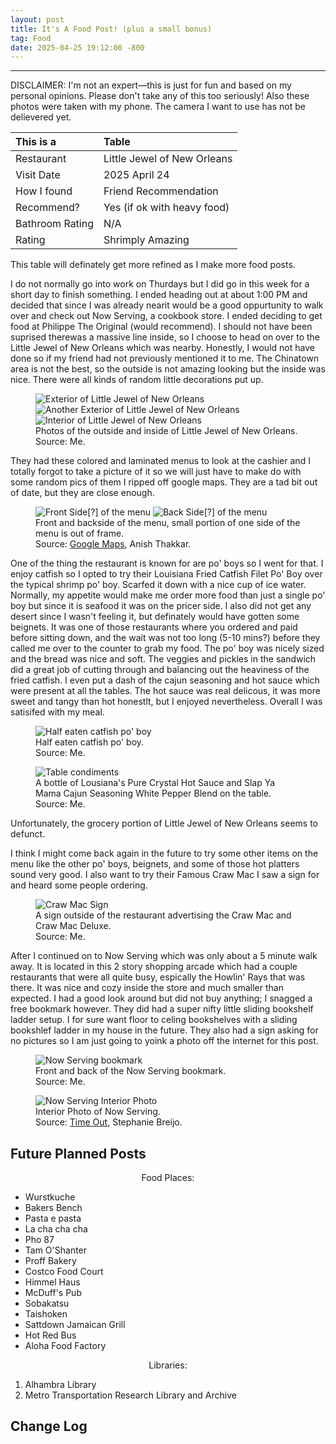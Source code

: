 ```yaml
---
layout: post
title: It's A Food Post! (plus a small bonus)
tag: Food
date: 2025-04-25 19:12:00 -800
---
```

---
<link rel="stylesheet" href="css/list-flex.css">

DISCLAIMER: I'm not an expert—this is just for fun and based on my personal opinions. Please don't take any of this too seriously! Also these photos were taken with my phone. The camera I want to use has not be delievered yet.

|This is a        | Table                       |
| :---------      | :--------                   |
| Restaurant      | Little Jewel of New Orleans |
| Visit Date      | 2025 April 24               |
| How I found     | Friend Recommendation       |
| Recommend?      | Yes (if ok with heavy food) |
| Bathroom Rating | N/A                         |
| Rating          | Shrimply Amazing            |

This table will definately get more refined as I make more food posts. 

I do not normally go into work on Thurdays but I did go in this week for a short day to finish something. I ended heading out at about 1:00 PM and decided that since I was already nearit would be a good oppurtunity to walk over and check out Now Serving, a cookbook store. I ended deciding to get food at Philippe The Original (would recommend). I should not have been suprised therewas a massive line inside, so I choose to head on over to the Little Jewel of New Orleans which was nearby. Honestly, I would not have done so if my friend had not previously mentioned it to me. The Chinatown area is not the best, so the outside is not amazing looking but the inside was nice. There were all kinds of random little decorations put up.

<figure>
  <img src="/Library-Website/images/posts/2025-04-25-It's-A-Food-Post/2025-04-24-Toby-Little-Jewel-New-Orleans-Exterior.png" alt="Exterior of Little Jewel of New Orleans">
  <img src="/Library-Website/images/posts/2025-04-25-It's-A-Food-Post/2025-04-24-Toby-Little-Jewel-New-Orleans-Exterior-Part-2.png" alt="Another Exterior of Little Jewel of New Orleans">
  <img src="/Library-Website/images/posts/2025-04-25-It's-A-Food-Post/2025-04-24-Toby-Little-Jewel-New-Orleans-Interior.png" alt="Interior of Little Jewel of New Orleans">
  <figcaption>Photos of the outside and inside of Little Jewel of New Orleans.<br> Source: Me.</figcaption>
</figure>

They had these colored and laminated menus to look at the cashier and I totally forgot to take a picture of it so we will just have to make do with some random pics of them I ripped off google maps. They are a tad bit out of date, but they are close enough.

<figure>
  <img src="/Library-Website/images/posts/2025-04-25-It's-A-Food-Post/2025-12-Google-Maps-Anish-Thakkar-Little-Jewel-New-Orleans-Menu-Side-A.jpg" alt="Front Side[?] of the menu">
  <img src="/Library-Website/images/posts/2025-04-25-It's-A-Food-Post/2025-12-Google-Maps-Anish-Thakkar-Little-Jewel-New-Orleans-Menu-Side-B.jpg" alt="Back Side[?] of the menu">
  <figcaption>Front and backside of the menu, small portion of one side of the menu is out of frame.<br> Source: <a href="https://www.google.com/maps/contrib/100632513839405797964/">Google Maps</a>, Anish Thakkar.</figcaption>
</figure>

One of the thing the restaurant is known for are po' boys so I went for that. I enjoy catfish so I opted to try their Louisiana Fried Catfish Filet Po' Boy over the typical shrimp po' boy. Scarfed it down with a nice cup of ice water. Normally, my appetite would make me order more food than just a single po' boy but since it is seafood it was on the pricer side. I also did not get any desert since I wasn't feeling it, but definately would have gotten some beignets. It was one of those restaurants where you ordered and paid before sitting down, and the wait was not too long (5-10 mins?) before they called me over to the counter to grab my food. The po' boy was nicely sized and the bread was nice and soft. The veggies and pickles in the sandwich did a great job of cutting through and balancing out the heaviness of the fried catfish. I even put a dash of the cajun seasoning and hot sauce which were present at all the tables. The hot sauce was real delicous, it was more sweet and tangy than hot honestlt, but I enjoyed nevertheless. Overall I was satisifed with my meal. 

<figure>
  <img src="/Library-Website/images/posts/2025-04-25-It's-A-Food-Post/2025-04-24-Toby-Little-Jewel-New-Orleans-Catfish-Po.png" alt="Half eaten catfish po' boy">
  <figcaption>Half eaten catfish po' boy.<br>Source: Me.</figcaption>
</figure>
<figure>
  <img src="/Library-Website/images/posts/2025-04-25-It's-A-Food-Post/2025-04-24-Toby-Little-Jewel-New-Orleans-Condiments.png" alt="Table condiments">
  <figcaption>A bottle of Lousiana's Pure Crystal Hot Sauce and Slap Ya Mama Cajun Seasoning White Pepper Blend on the table.<br>Source: Me.</figcaption>
</figure>

Unfortunately, the grocery portion of Little Jewel of New Orleans seems to defunct.

I think I might come back again in the future to try some other items on the menu like the other po' boys, beignets, and some of those hot platters sound very good. I also want to try their Famous Craw Mac I saw a sign for and heard some people ordering. 

<figure>
  <img src="/Library-Website/images/posts/2025-04-25-It's-A-Food-Post/2025-04-24-Toby-Little-Jewel-New-Orleans-Crawmac-Sign.png" alt="Craw Mac Sign">
  <figcaption>A sign outside of the restaurant advertising the Craw Mac and Craw Mac Deluxe.<br>Source: Me.</figcaption>
</figure>

After I continued on to Now Serving which was only about a 5 minute walk away. It is located in this 2 story shopping arcade which had a couple restaurants that were all quite busy, espically the Howlin' Rays that was there. It was nice and cozy inside the store and much smaller than expected. I had a good look around but did not buy anything; I snagged a free bookmark however. They did had a super nifty little sliding bookshelf ladder setup. I for sure want floor to celing bookshelves with a sliding bookshlef ladder in my house in the future. They also had a sign asking for no pictures so I am just going to yoink a photo off the internet for this post. 

<figure>
  <img src="/Library-Website/images/posts/2025-04-25-It's-A-Food-Post/2025-Now-Serving-Bookmark.jpg" alt="Now Serving bookmark">
  <figcaption>Front and back of the Now Serving bookmark.<br>Source: Me.</figcaption>
</figure>
<figure>
  <img src="/Library-Website/images/posts/2025-04-25-It's-A-Food-Post/2017-10-18-Stephanie-Breijo-Time-Out-Now-Serving-LA-Interior.png" alt="Now Serving Interior Photo">
  <figcaption>Interior Photo of Now Serving.<br>Source: <a href="https://www.timeout.com/los-angeles/shopping/now-serving">Time Out</a>, Stephanie Breijo.</figcaption>
</figure>

<div class="list-container">
  <h2>Future Planned Posts</h2>
  <p style="text-align: center;">Food Places:</p>
  <ul>
    <li>Wurstkuche</li>
    <li>Bakers Bench</li>
    <li>Pasta e pasta</li>
    <li>La cha cha cha</li>
    <li>Pho 87</li>
    <li>Tam O'Shanter</li>
    <li>Proff Bakery</li>
    <li>Costco Food Court</li>
    <li>Himmel Haus</li>
    <li>McDuff's Pub</li>
    <li>Sobakatsu</li>
    <li>Taishoken</li>
    <li>Sattdown Jamaican Grill</li>
    <li>Hot Red Bus</li>
    <li>Aloha Food Factory</li>
  </ul>
  
  <p style="text-align: center;">Libraries:</p>
  <ol>
    <li>Alhambra Library</li>
    <li>Metro Transportation Research Library and Archive</li>
  </ol>
</div>

<h2>Change Log</h2>
